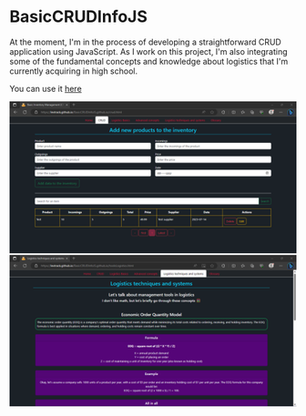 # BasicCRUDInfoJS

At the moment, I'm in the process of developing a straightforward CRUD application using JavaScript. As I work on this project, I'm also integrating some of the fundamental concepts and knowledge about logistics that I'm currently acquiring in high school.

You can use it <a href="https://lextrack.github.io/BasicCRUDInfoJS.github.io/" target="_blank">here</a>

<img src="./Docs/1.png">
<img src="./Docs/2.png">
